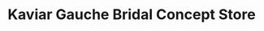 ---
title: "Kaviar Gauche Bridal Concept Store"
url: /duesseldorf/kaviar-gauche-bridal-concept-store/
shop: Kleidung
---
